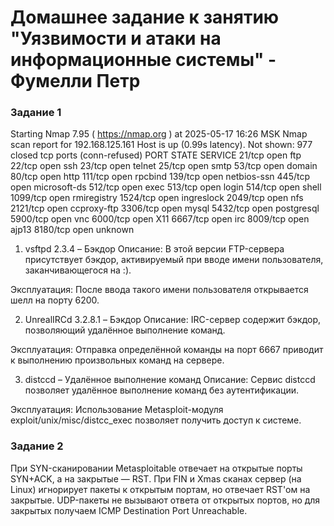 # Домашнее задание к занятию "Уязвимости и атаки на информационные системы" - Фумелли Петр

### Задание 1

Starting Nmap 7.95 ( <https://nmap.org> ) at 2025-05-17 16:26 MSK
Nmap scan report for 192.168.125.161
Host is up (0.99s latency).
Not shown: 977 closed tcp ports (conn-refused)
PORT     STATE SERVICE
21/tcp   open  ftp
22/tcp   open  ssh
23/tcp   open  telnet
25/tcp   open  smtp
53/tcp   open  domain
80/tcp   open  http
111/tcp  open  rpcbind
139/tcp  open  netbios-ssn
445/tcp  open  microsoft-ds
512/tcp  open  exec
513/tcp  open  login
514/tcp  open  shell
1099/tcp open  rmiregistry
1524/tcp open  ingreslock
2049/tcp open  nfs
2121/tcp open  ccproxy-ftp
3306/tcp open  mysql
5432/tcp open  postgresql
5900/tcp open  vnc
6000/tcp open  X11
6667/tcp open  irc
8009/tcp open  ajp13
8180/tcp open  unknown

1. vsftpd 2.3.4 – Бэкдор
Описание: В этой версии FTP-сервера присутствует бэкдор, активируемый при вводе имени пользователя, заканчивающегося на :).

Эксплуатация: После ввода такого имени пользователя открывается шелл на порту 6200.

2. UnrealIRCd 3.2.8.1 – Бэкдор
Описание: IRC-сервер содержит бэкдор, позволяющий удалённое выполнение команд.

Эксплуатация: Отправка определённой команды на порт 6667 приводит к выполнению произвольных команд на сервере.

3. distccd – Удалённое выполнение команд
Описание: Сервис distccd позволяет удалённое выполнение команд без аутентификации.

Эксплуатация: Использование Metasploit-модуля exploit/unix/misc/distcc_exec позволяет получить доступ к системе.

### Задание 2

При SYN-сканировании Metasploitable отвечает на открытые порты SYN+ACK, а на закрытые — RST. При FIN и Xmas сканах сервер (на Linux) игнорирует пакеты к открытым портам, но отвечает RST'ом на закрытые. UDP-пакеты не вызывают ответа от открытых портов, но для закрытых получаем ICMP Destination Port Unreachable.
